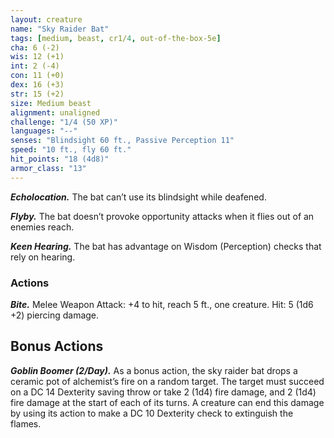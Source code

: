 ```yaml
---
layout: creature
name: "Sky Raider Bat"
tags: [medium, beast, cr1/4, out-of-the-box-5e]
cha: 6 (-2)
wis: 12 (+1)
int: 2 (-4)
con: 11 (+0)
dex: 16 (+3)
str: 15 (+2)
size: Medium beast
alignment: unaligned
challenge: "1/4 (50 XP)"
languages: "--"
senses: "Blindsight 60 ft., Passive Perception 11"
speed: "10 ft., fly 60 ft."
hit_points: "18 (4d8)"
armor_class: "13"
---
```


***Echolocation.*** The bat can’t use its blindsight while
deafened.

***Flyby.*** The bat doesn’t provoke opportunity attacks
when it flies out of an enemies reach.

***Keen Hearing.*** The bat has advantage on Wisdom
(Perception) checks that rely on hearing.

### Actions

***Bite.*** Melee Weapon Attack: +4 to hit, reach 5 ft.,
one creature. Hit: 5 (1d6 +2) piercing damage.

## Bonus Actions

***Goblin Boomer (2/Day).*** As a bonus action, the
sky raider bat drops a ceramic pot of alchemist’s
fire on a random target. The target must succeed
on a DC 14 Dexterity saving throw or take 2 (1d4)
fire damage, and 2 (1d4) fire damage at the start of
each of its turns. A creature can end this damage by
using its action to make a DC 10 Dexterity check to
extinguish the flames.
